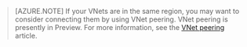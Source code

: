 >[AZURE.NOTE] If your VNets are in the same region, you may want to consider connecting them by using VNet peering. VNet peering is presently in Preview. For more information, see the [VNet peering](../articles/virtual-network/virtual-network-peering-overview.md) article.